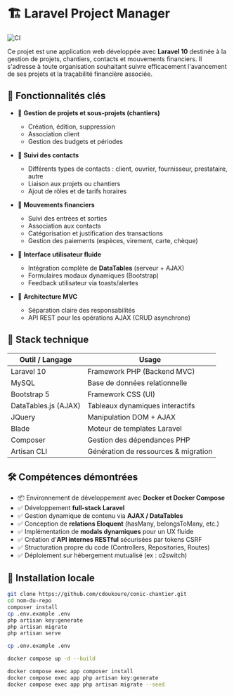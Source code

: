 # 🏗️ Laravel Project Manager

![CI](https://github.com/cdoukoure/conic-chantier/actions/workflows/ci.yml/badge.svg)



Ce projet est une application web développée avec **Laravel 10** destinée à la gestion de projets, chantiers, contacts et mouvements financiers. Il s'adresse à toute organisation souhaitant suivre efficacement l'avancement de ses projets et la traçabilité financière associée.

## 🚀 Fonctionnalités clés

- 🔹 **Gestion de projets et sous-projets (chantiers)**
  - Création, édition, suppression
  - Association client
  - Gestion des budgets et périodes

- 🔹 **Suivi des contacts**
  - Différents types de contacts : client, ouvrier, fournisseur, prestataire, autre
  - Liaison aux projets ou chantiers
  - Ajout de rôles et de tarifs horaires

- 🔹 **Mouvements financiers**
  - Suivi des entrées et sorties
  - Association aux contacts
  - Catégorisation et justification des transactions
  - Gestion des paiements (espèces, virement, carte, chèque)

- 🔹 **Interface utilisateur fluide**
  - Intégration complète de **DataTables** (serveur + AJAX)
  - Formulaires modaux dynamiques (Bootstrap)
  - Feedback utilisateur via toasts/alertes

- 🔹 **Architecture MVC**
  - Séparation claire des responsabilités
  - API REST pour les opérations AJAX (CRUD asynchrone)

## 🧰 Stack technique

| Outil / Langage         | Usage                               |
|-------------------------|--------------------------------------|
| Laravel 10              | Framework PHP (Backend MVC)          |
| MySQL                   | Base de données relationnelle        |
| Bootstrap 5             | Framework CSS (UI)                   |
| DataTables.js (AJAX)    | Tableaux dynamiques interactifs      |
| JQuery                  | Manipulation DOM + AJAX              |
| Blade                   | Moteur de templates Laravel          |
| Composer                | Gestion des dépendances PHP          |
| Artisan CLI             | Génération de ressources & migration |

## 🛠️ Compétences démontrées

- 📦 Environnement de développement avec **Docker et Docker Compose**
- ✅ Développement **full-stack Laravel**
- ✅ Gestion dynamique de contenu via **AJAX / DataTables**
- ✅ Conception de **relations Eloquent** (hasMany, belongsToMany, etc.)
- ✅ Implémentation de **modals dynamiques** pour un UX fluide
- ✅ Création d'**API internes RESTful** sécurisées par tokens CSRF
- ✅ Structuration propre du code (Controllers, Repositories, Routes)
- ✅ Déploiement sur hébergement mutualisé (ex : o2switch)

## 🏁 Installation locale

```bash
git clone https://github.com/cdoukoure/conic-chantier.git
cd nom-du-repo
composer install
cp .env.example .env
php artisan key:generate
php artisan migrate
php artisan serve

cp .env.example .env

docker compose up -d --build

docker compose exec app composer install
docker compose exec app php artisan key:generate
docker compose exec app php artisan migrate --seed
